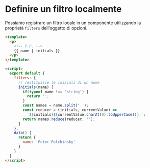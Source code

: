 # Definire un filtro localmente

Possiamo registrare un filtro locale in un componente utilizzando la proprietà `filters` dell'oggetto di opzioni.

```html
<template>   
  <p>
    <!-- P.P. -->
    {{ name | initials }}
  </p>
</template>

<script>
  export default {
    filters: {
      // restituisce le iniziali di un nome
      initials(name) {
        if(typeof name !== 'string') {
          return '';
        }
        const names = name.split(' ');
        const reducer = (initials, currentValue) => 
          `${initials}${currentValue.charAt(0).toUpperCase()}.`;
        return names.reduce(reducer, '');
      }
    },
    data() {
      return {
        name: 'Peter Palchinsky'
      }
    }
  }
</script>
```




